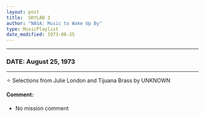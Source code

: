 ```yaml
---
layout: post
title:  SKYLAB 3
author: "NASA: Music to Wake Up By"
type: MusicPlaylist
date_modified: 1973-08-25
---
```


----
### DATE: August 25, 1973
----
✧ Selections from Julie London and Tijuana Brass by UNKNOWN

#### Comment:
* No mission comment
